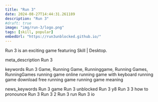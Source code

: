 ```yaml
---
title: "Run 3"
date: 2024-08-27T14:44:31.261189
description: "Run 3"
#draft: true
image: "img/run-3/logo.png"
tags: [skill, popular]
embedUrl: "https://run3unblocked.github.io/"
---
```


Run 3 is an exciting game featuring Skill | Desktop.

meta_description
Run 3


keywords
Run 3 Game, Running Game, Runninggame, Running Games, RunningGames running game online running game with keyboard running game download free running game running game meaning


news_keywords
Run 3 game Run 3 unblocked Run 3 y8 Run 3 3 how to pronounce Run 3 Run 3 2 Run 3 run Run 3 io
